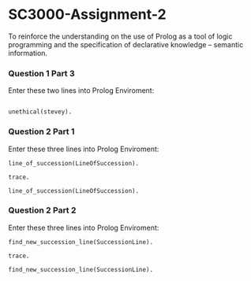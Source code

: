 # SC3000-Assignment-2
To reinforce the understanding on the use of Prolog as a tool of logic programming and the specification of declarative knowledge – semantic information. 

### Question 1 Part 3
Enter these two lines into Prolog Enviroment:

``` unethical(stevey).

```

``` trace. 
unethical(stevey).
```

### Question 2 Part 1
Enter these three lines into Prolog Enviroment:

``` line_of_succession(LineOfSuccession). ```

``` trace. ```

``` line_of_succession(LineOfSuccession). ```

### Question 2 Part 2
Enter these three lines into Prolog Enviroment:

``` find_new_succession_line(SuccessionLine). ```

``` trace. ```

``` find_new_succession_line(SuccessionLine). ```

